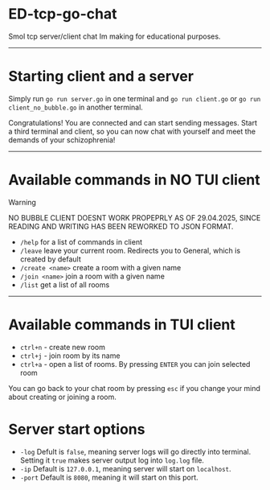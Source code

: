 # ED-tcp-go-chat
Smol tcp server/client chat Im making for educational purposes. 

---

# Starting client and a server

Simply run ```go run server.go``` in one terminal and ```go run client.go``` or ```go run client_no_bubble.go``` in another terminal.

Congratulations! You are connected and can start sending messages. Start a third terminal and client, so you can now chat with yourself and meet the demands of your schizophrenia!

---

# Available commands in NO TUI client

>[!WARNING]
>NO BUBBLE CLIENT DOESNT WORK PROPEPRLY AS OF 29.04.2025, SINCE READING AND WRITING HAS BEEN REWORKED TO JSON FORMAT.

-   ```/help``` for a list of commands in client
-   ```/leave``` leave your current room. Redirects you to General, which is created by default
-   ```/create <name>``` create a room with a given name
-   ```/join <name>``` join a room with a given name
-   ```/list``` get a list of all rooms

---

# Available commands in TUI client

-   ```ctrl+n``` - create new room
-   ```ctrl+j``` - join room by its name
-   ```ctrl+a``` - open a list of rooms. By pressing ```ENTER``` you can join selected room

You can go back to your chat room by pressing ```esc``` if you change your mind about creating or joining a room.

# Server start options

- ```-log``` Defult is ```false```, meaning server logs will go directly into terminal. Setting it ```true``` makes server output log into ```log.log``` file.
- ```-ip``` Default is ```127.0.0.1```, meaning server will start on ```localhost```.
- ```-port``` Default is ```8080```, meaning it will start on this port.
